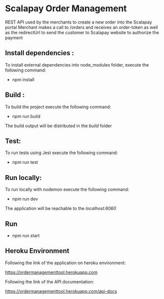 #  Scalapay Order Management

REST API used by the merchants to create a new order into the Scalapay portal
Merchant makes a call to /orders and receives an order-token as well as the redirectUrl to send the customer to Scalapay website to authorize the payment

## Install dependencies :
To install external dependencies into node_modules folder, execute the following command:

- npm install

## Build :
To build the project execute the following command:

- npm run build

The build output will be distributed in the *build* folder

## Test:
To run tests using Jest execute the following command:

- npm run test

## Run locally:

To run locally with nodemon execute the following command:

- npm run dev

The application will be reachable to the *localhost:6060*

## Run

- npm run start

## Heroku Environment

Following the link of the application on heroku environment:

https://ordermanagementtool.herokuapp.com

Following the link of the API documentation:

https://ordermanagementtool.herokuapp.com/api-docs
